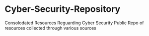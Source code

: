 # Cyber-Security-Repository
Consolodated Resources Reguarding Cyber Security
Public Repo of resources collected through various sources
